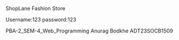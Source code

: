 ShopLane Fashion Store 

Username:123
password:123


PBA-2_SEM-4_Web_Programming 
Anurag Bodkhe
ADT23SOCB1509
